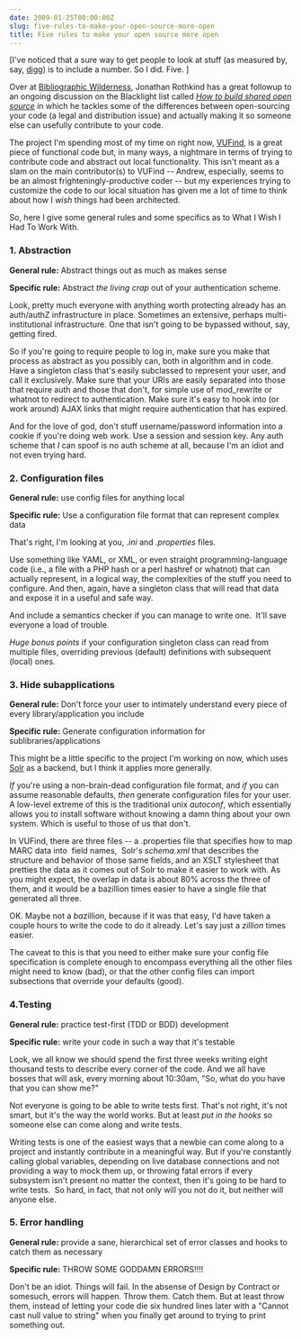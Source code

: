 ```yaml
---
date: 2009-01-25T00:00:00Z
slug: five-rules-to-make-your-open-source-more-open
title: Five rules to make your open source more open
---
```


[I've noticed that a sure way to get people to look at stuff (as measured by, say, <a href="http://digg.com/">digg</a>) is to include a number. So I did. Five. ]

Over at <a href="http://bibwild.wordpress.com/">Bibliographic Wilderness</a>, Jonathan Rothkind has a great followup to an ongoing discussion on the Blacklight list called <em><a href="http://bibwild.wordpress.com/2009/01/06/how-to-build-shared-open-source/">How to build shared open source</a></em> in which he tackles some of the differences between open-sourcing your code (a legal and distribution issue) and actually making it so someone else can usefully contribute to your code.

The project I'm spending most of my time on right now, <a href="http://vufind.org/">VUFind</a>, is a great piece of functional code but, in many ways, a nightmare in terms of trying to contribute code and abstract out local functionality. This isn't meant as a slam on the main contributor(s) to VUFind -- Andrew, especially, seems to be an almost frighteningly-productive coder -- but my experiences trying to customize the code to our local situation has given me a lot of time to think about how I <em>wish</em> things had been architected.

So, here I give some general rules and some specifics as to What I Wish I Had To Work With.
<h3>1. Abstraction</h3>
<strong>General rule:</strong> Abstract things out as much as makes sense

<strong>Specific rule:</strong> Abstract <em>the living crap</em> out of your authentication scheme.

Look, pretty much everyone with anything worth protecting already has an auth/authZ infrastructure in place. Sometimes an extensive, perhaps multi-institutional infrastructure. One that isn't going to be bypassed without, say, getting fired.

So if you're going to require people to log in, make sure you make that process as abstract as you possibly can, both in algorithm and in code. Have a singleton class that's easily subclassed to represent your user, and call it exclusively. Make sure that your URIs are easily separated into those that require auth and those that don't, for simple use of mod_rewrite or whatnot to redirect to authentication. Make sure it's easy to hook into (or work around) AJAX links that might require authentication that has expired.

And for the love of god, don't stuff username/password information into a cookie if you're doing web work. Use a session and session key. Any auth scheme that <em>I</em> can spoof is no auth scheme at all, because I'm an idiot and not even trying hard.
<h3>2. Configuration files</h3>
<strong>General rule:</strong> use config files for anything local

<strong>Specific rule:</strong> Use a configuration file format that can represent complex data

That's right, I'm looking at you, <em>.ini</em> and <em>.properties</em> files.

Use something like YAML, or XML, or even straight programming-language code (i.e., a file with a PHP hash or a perl hashref or whatnot) that can actually represent, in a logical way, the complexities of the stuff you need to configure. And then, again, have a singleton class that will read that data and expose it in a useful and safe way.

And include a semantics checker if you can manage to write one.  It'll save everyone a load of trouble.

<em>Huge bonus points</em> if your configuration singleton class can read from multiple files, overriding previous (default) definitions with subsequent (local) ones.
<h3>3. Hide subapplications</h3>
<strong>General rule:</strong> Don't force your user to intimately understand every piece of every library/application you include

<strong>Specific rule:</strong> Generate configuration information for sublibraries/applications

This might be a little specific to the project I'm working on now, which uses <a href="http://lucene.apache.org/solr/">Solr</a> as a backend, but I think it applies more generally.

<em>If</em> you're using a non-brain-dead configuration file format, and <em>if</em> you can assume reasonable defaults, <em>then</em> generate configuration files for your user. A low-level extreme of this is the traditional unix <em>autoconf</em>, which essentially allows you to install software without knowing a damn thing about your own system. Which is useful to those of us that don't.

In VUFind, there are three files -- a .properties file that specifies how to map MARC data into  field names,  Solr's <em>schema.xml</em> that describes the structure and behavior of those same fields, and an XSLT stylesheet that pretties the data as it comes out of Solr to make it easier to work with. As you might expect, the overlap in data is about 80% across the three of them, and it would be a bazillion times easier to have a single file that generated all three.

OK. Maybe not a <em>ba</em>zillion, because if it was that easy, I'd have taken a couple hours to write the code to do it already. Let's say just a <em>zillion</em> times easier.

The caveat to this is that you need to either make sure your config file specification is complete enough to encompass everything all the other files might need to know (bad), or that the other config files can import subsections that override your defaults (good).
<h3>4.Testing</h3>
<strong>General rule:</strong> practice test-first (TDD or BDD) development

<strong>Specific rule:</strong> write your code in such a way that it's testable

Look, we all know we should spend the first three weeks writing eight thousand tests to describe every corner of the code. And we all have bosses that will ask, every morning about 10:30am, "So, what do you have that you can show me?"

Not everyone is going to be able to write tests first. That's not right, it's not smart, but it's the way the world works. But at least <em>put in the hooks</em> so someone else can come along and write tests.

Writing tests is one of the easiest ways that a newbie can come along to a project and instantly contribute in a meaningful way. But if you're constantly calling global variables, depending on live database connections and not providing a way to mock them up, or throwing fatal errors if every subsystem isn't present no matter the context, then it's going to be hard to write tests.  So hard, in fact, that not only will you not do it, but neither will anyone else.
<h3>5. Error handling</h3>
<strong>General rule:</strong> provide a sane, hierarchical set of error classes and hooks to catch them as necessary

<strong>Specific rule:</strong> THROW SOME GODDAMN ERRORS!!!!

Don't be an idiot. Things will fail. In the absense of Design by Contract or somesuch, errors will happen. Throw them. Catch them. But at least throw them, instead of letting your code die six hundred lines later with a "Cannot cast null value to string" when you finally get around to trying to print something out.
